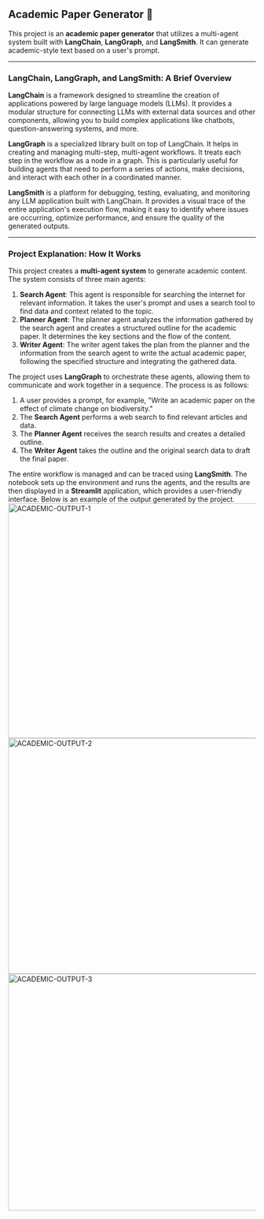 ## Academic Paper Generator 📝

This project is an **academic paper generator** that utilizes a multi-agent system built with **LangChain**, **LangGraph**, and **LangSmith**. It can generate academic-style text based on a user's prompt. 

***

### LangChain, LangGraph, and LangSmith: A Brief Overview

**LangChain** is a framework designed to streamline the creation of applications powered by large language models (LLMs). It provides a modular structure for connecting LLMs with external data sources and other components, allowing you to build complex applications like chatbots, question-answering systems, and more. 

**LangGraph** is a specialized library built on top of LangChain. It helps in creating and managing multi-step, multi-agent workflows. It treats each step in the workflow as a node in a graph. This is particularly useful for building agents that need to perform a series of actions, make decisions, and interact with each other in a coordinated manner. 

**LangSmith** is a platform for debugging, testing, evaluating, and monitoring any LLM application built with LangChain. It provides a visual trace of the entire application's execution flow, making it easy to identify where issues are occurring, optimize performance, and ensure the quality of the generated outputs.

***

### Project Explanation: How It Works

This project creates a **multi-agent system** to generate academic content. The system consists of three main agents:

1.  **Search Agent**: This agent is responsible for searching the internet for relevant information. It takes the user's prompt and uses a search tool to find data and context related to the topic.
2.  **Planner Agent**: The planner agent analyzes the information gathered by the search agent and creates a structured outline for the academic paper. It determines the key sections and the flow of the content.
3.  **Writer Agent**: The writer agent takes the plan from the planner and the information from the search agent to write the actual academic paper, following the specified structure and integrating the gathered data.

The project uses **LangGraph** to orchestrate these agents, allowing them to communicate and work together in a sequence. The process is as follows:

1.  A user provides a prompt, for example, "Write an academic paper on the effect of climate change on biodiversity."
2.  The **Search Agent** performs a web search to find relevant articles and data. 
3.  The **Planner Agent** receives the search results and creates a detailed outline.
4.  The **Writer Agent** takes the outline and the original search data to draft the final paper.

The entire workflow is managed and can be traced using **LangSmith**. The notebook sets up the environment and runs the agents, and the results are then displayed in a **Streamlit** application, which provides a user-friendly interface. Below is an example of the output generated by the project. 
<img width="960" height="477" alt="ACADEMIC-OUTPUT-1" src="https://github.com/user-attachments/assets/78e9f09c-b808-4959-a0e2-fbecbbaa54b9" />
<img width="960" height="479" alt="ACADEMIC-OUTPUT-2" src="https://github.com/user-attachments/assets/a47cc3c3-6faf-4afb-8ada-3c2c4ef41ed0" />
<img width="960" height="481" alt="ACADEMIC-OUTPUT-3" src="https://github.com/user-attachments/assets/e40b6efe-d882-4103-afa7-174563db64a9" />




